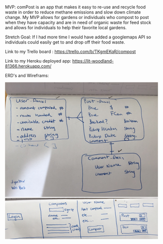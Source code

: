 MVP:
comPost is an app that makes it easy to re-use and recycle food waste in order to reduce methane emissions and slow down climate change. My MVP allows for gardens or individuals who compost to post when they have capacity and are in need of organic waste for feed stock and allows for individuals to help their favorite local gardens. 

Stretch Goal:
If I had more time I would have added a googlemaps API so individuals could easily get to and drop off their food waste.


Link to my Trello board : https://trello.com/b/TKgmEKqR/compost

Link to my Heroku deployed app: https://lit-woodland-81366.herokuapp.com/

ERD's and Wireframs:



![ERD](/ERD.jpg)
![Wireframe](/Wireframe.jpg)